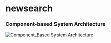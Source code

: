 # newsearch
### Component-based System Architecture
![Component_Based System Architecture](https://user-images.githubusercontent.com/23587638/58371907-0f764b00-7f51-11e9-9230-a016857214ad.jpeg)